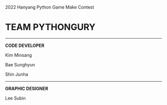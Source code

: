 
 2022 Hanyang Python Game Make Contest
 
 
 
 
 
 
 
# TEAM PYTHONGURY
***
**CODE DEVELOPER**

Kim Minsang

Bae Sunghyun

Shin Junha
***
**GRAPHIC DESIGNER**

Lee Subin
